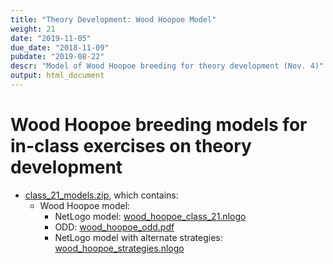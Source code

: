 ```yaml
---
title: "Theory Development: Wood Hoopoe Model"
weight: 21
date: "2019-11-05"
due_date: "2018-11-09"
pubdate: "2019-08-22"
descr: "Model of Wood Hoopoe breeding for theory development (Nov. 4)"
output: html_document
---
```

# Wood Hoopoe breeding models for in-class exercises on theory development

* [class_21_models.zip](/models/class_21/class_21_models.zip), which contains:
  * Wood Hoopoe model: 
    * NetLogo model: [wood_hoopoe_class_21.nlogo](/models/class_21/wood_hoopoe_class_21.nlogo)
    * ODD:  [wood_hoopoe_odd.pdf](/models/class_21/wood_hoopoe_odd.pdf)
    * NetLogo model with alternate strategies: [wood_hoopoe_strategies.nlogo](/models/class_21/wood_hoopoe_strategies.nlogo)
